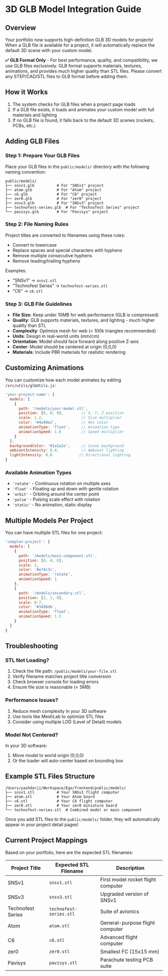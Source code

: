 # 3D GLB Model Integration Guide

## Overview
Your portfolio now supports high-definition GLB 3D models for projects! When a GLB file is available for a project, it will automatically replace the default 3D scene with your custom model.

**✅ GLB Format Only** - For best performance, quality, and compatibility, we use GLB files exclusively. GLB format supports materials, textures, animations, and provides much higher quality than STL files. Please convert any STEP/CAD/STL files to GLB format before adding them.

## How it Works
1. The system checks for GLB files when a project page loads
2. If a GLB file exists, it loads and animates your custom model with full materials and lighting
3. If no GLB file is found, it falls back to the default 3D scenes (rockets, PCBs, etc.)

## Adding GLB Files

### Step 1: Prepare Your GLB Files
Place your GLB files in the `public/models/` directory with the following naming convention:

```
public/models/
├── snsv1.glb          # For "SNSv1" project
├── atom.glb           # For "Atom" project
├── c6.glb             # For "C6" project
├── zer0.glb           # For "zer0" project
├── snsv3.glb          # For "SNSv3" project
├── technofest-series.glb  # For "Technofest Series" project
└── pavisys.glb        # For "Pavisys" project
```

### Step 2: File Naming Rules
Project titles are converted to filenames using these rules:
- Convert to lowercase
- Replace spaces and special characters with hyphens
- Remove multiple consecutive hyphens
- Remove leading/trailing hyphens

Examples:
- "SNSv1" → `snsv1.stl`
- "Technofest Series" → `technofest-series.stl`
- "C6" → `c6.stl`

### Step 3: GLB File Guidelines
- **File Size**: Keep under 10MB for web performance (GLB is compressed)
- **Quality**: GLB supports materials, textures, and lighting - much higher quality than STL
- **Complexity**: Optimize mesh for web (< 100k triangles recommended)
- **Units**: Design in real-world units (mm/cm)
- **Orientation**: Model should face forward along positive Z-axis
- **Center**: Model should be centered at origin (0,0,0)
- **Materials**: Include PBR materials for realistic rendering

## Customizing Animations

You can customize how each model animates by editing `/src/utils/glbUtils.js`:

```javascript
'your-project-name': {
  models: [
    {
      path: '/models/your-model.stl',
      position: [0, 0, 0],        // X, Y, Z position
      scale: 1.2,                 // Size multiplier
      color: '#4a90e2',           // Hex color
      animationType: 'float',     // Animation type
      animationSpeed: 1.0         // Speed multiplier
    }
  ],
  backgroundColor: '#1a1a2e',     // Scene background
  ambientIntensity: 0.4,          // Ambient lighting
  lightIntensity: 0.8            // Directional lighting
}
```

### Available Animation Types
- `'rotate'` - Continuous rotation on multiple axes
- `'float'` - Floating up and down with gentle rotation
- `'orbit'` - Orbiting around the center point
- `'pulse'` - Pulsing scale effect with rotation
- `'static'` - No animation, static display

## Multiple Models Per Project

You can have multiple STL files for one project:

```javascript
'complex-project': {
  models: [
    {
      path: '/models/main-component.stl',
      position: [0, 0, 0],
      scale: 1,
      color: '#e74c3c',
      animationType: 'rotate',
      animationSpeed: 1
    },
    {
      path: '/models/secondary.stl',
      position: [2, 1, 0],
      scale: 0.7,
      color: '#3498db',
      animationType: 'float',
      animationSpeed: 1.5
    }
  ]
}
```

## Troubleshooting

### STL Not Loading?
1. Check the file path: `/public/models/your-file.stl`
2. Verify filename matches project title conversion
3. Check browser console for loading errors
4. Ensure file size is reasonable (< 5MB)

### Performance Issues?
1. Reduce mesh complexity in your 3D software
2. Use tools like MeshLab to optimize STL files
3. Consider using multiple LOD (Level of Detail) models

### Model Not Centered?
In your 3D software:
1. Move model to world origin (0,0,0)
2. Or the loader will auto-center based on bounding box

## Example STL Files Structure

```
/Users/yashdarji/Workspace/Ego/frontend/public/models/
├── snsv1.stl          # Your SNSv1 flight computer
├── atom.stl           # Your Atom board
├── c6.stl             # Your C6 flight computer
├── zer0.stl           # Your zer0 miniature board
└── technofest-series.stl  # Combined model or main component
```

Once you add STL files to the `public/models/` folder, they will automatically appear in your project detail pages!

## Current Project Mappings

Based on your portfolio, here are the expected STL filenames:

| Project Title | Expected STL Filename | Description |
|---------------|----------------------|-------------|
| SNSv1 | `snsv1.stl` | First model rocket flight computer |
| SNSv3 | `snsv3.stl` | Upgraded version of SNSv1 |
| Technofest Series | `technofest-series.stl` | Suite of avionics |
| Atom | `atom.stl` | General-purpose flight computer |
| C6 | `c6.stl` | Advanced flight computer |
| zer0 | `zer0.stl` | Smallest FC (15x15 mm) |
| Pavisys | `pavisys.stl` | Parachute testing PCB suite |

